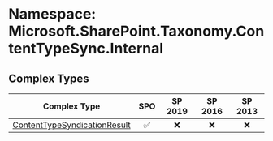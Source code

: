 # Namespace: Microsoft.SharePoint.Taxonomy.ContentTypeSync.Internal

## Complex Types

Complex Type | SPO | SP 2019 | SP 2016 | SP 2013
----------|:---:|:-------:|:-------:|:-------:
[ContentTypeSyndicationResult](./ComplexTypes/ContentTypeSyndicationResult.md) | ✅ | ❌ | ❌ | ❌